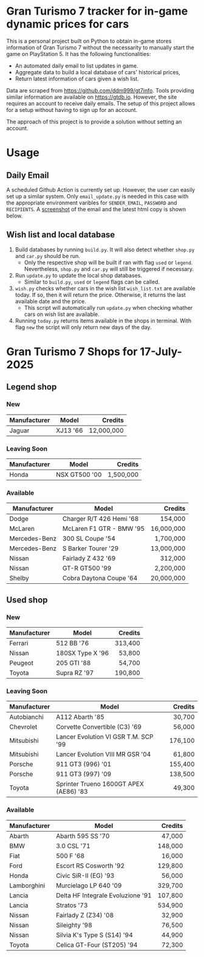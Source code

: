 # Gran Turismo 7 tracker for in-game dynamic prices for cars

This is a personal project built on Python to obtain in-game stores information of Gran Turismo 7 without the necessarity to manually start the game on PlayStation 5. It has the following functionalities:

- An automated daily email to list updates in game.
- Aggregate data to build a local database of cars' historical prices,
- Return latest information of cars given a wish list.

Data are scraped from https://github.com/ddm999/gt7info. Tools providing similar information are available on https://gtdb.io. However, the site requires an account to receive daily emails. The setup of this project allows for a setup without having to sign up for an account.

The approach of this project is to provide a solution without setting an account.

# Usage

## Daily Email

A scheduled Github Action is currently set up. However, the user can easily set up a similar system. Only `email_update.py` is needed in this case with the appropriate environment varibles for `SENDER_EMAIL`, `PASSWORD` and `RECIPIENTS`. A [screenshot](https://raw.githubusercontent.com/marcohoucheng/Gran-Turismo-7-Price-Tracker/main/data/email_screenshot.png) of the email and the latest html copy is shown below.

## Wish list and local database

1. Build databases by running `build.py`. It will also detect whether `shop.py` and `car.py` should be run.
    - Only the respective shop will be built if ran with flag `used` or `legend`. Nevertheless, `shop.py` and `car.py` will still be triggered if necessary.
2. Run `update.py` to update the local shop databases.
    - Similar to `build.py`, `used` or `legend` flags can be called.
3. `wish.py` checks whether cars in the wish list `wish_list.txt` are available today. If so, then it will return the price. Otherwise, it returns the last available date and the price.
    - This script will automatically run `update.py` when checking whather cars on wish list are available.
4. Running `today.py` returns items available in the shops in terminal. With flag `new` the script will only return new days of the day.


# Gran Turismo 7 Shops for 17-July-2025



## Legend shop

### New
 | Manufacturer | Model | Credits |
 | --- | --- | --: |
|Jaguar|XJ13 '66|12,000,000|

### Leaving Soon
 | Manufacturer | Model | Credits |
 | --- | --- | --: |
|Honda|NSX GT500 '00|1,500,000|

### Available
 | Manufacturer | Model | Credits |
 | --- | --- | --: |
|Dodge|Charger R/T 426 Hemi '68|154,000|
|McLaren|McLaren F1 GTR - BMW '95|16,000,000|
|Mercedes-Benz|300 SL Coupe '54|1,700,000|
|Mercedes-Benz|S Barker Tourer '29|13,000,000|
|Nissan|Fairlady Z 432 '69|312,000|
|Nissan|GT-R GT500 '99|2,200,000|
|Shelby|Cobra Daytona Coupe '64|20,000,000|


## Used shop

### New
 | Manufacturer | Model | Credits |
 | --- | --- | --: |
|Ferrari|512 BB '76|313,400|
|Nissan|180SX Type X '96|53,800|
|Peugeot|205 GTI '88|54,700|
|Toyota|Supra RZ '97|190,800|

### Leaving Soon
 | Manufacturer | Model | Credits |
 | --- | --- | --: |
|Autobianchi|A112 Abarth '85|30,700|
|Chevrolet|Corvette Convertible (C3) '69|56,000|
|Mitsubishi|Lancer Evolution VI GSR T.M. SCP '99|176,100|
|Mitsubishi|Lancer Evolution VIII MR GSR '04|61,800|
|Porsche|911 GT3 (996) '01|155,400|
|Porsche|911 GT3 (997) '09|138,500|
|Toyota|Sprinter Trueno 1600GT APEX (AE86) '83|49,300|

### Available
 | Manufacturer | Model | Credits |
 | --- | --- | --: |
|Abarth|Abarth 595 SS '70|47,000|
|BMW|3.0 CSL '71|148,000|
|Fiat|500 F '68|16,000|
|Ford|Escort RS Cosworth '92|129,800|
|Honda|Civic SiR-II (EG) '93|56,000|
|Lamborghini|Murcielago LP 640 '09|329,700|
|Lancia|Delta HF Integrale Evoluzione '91|107,800|
|Lancia|Stratos '73|534,900|
|Nissan|Fairlady Z (Z34) '08|32,900|
|Nissan|Sileighty '98|76,500|
|Nissan|Silvia K's Type S (S14) '94|44,900|
|Toyota|Celica GT-Four (ST205) '94|72,300|
